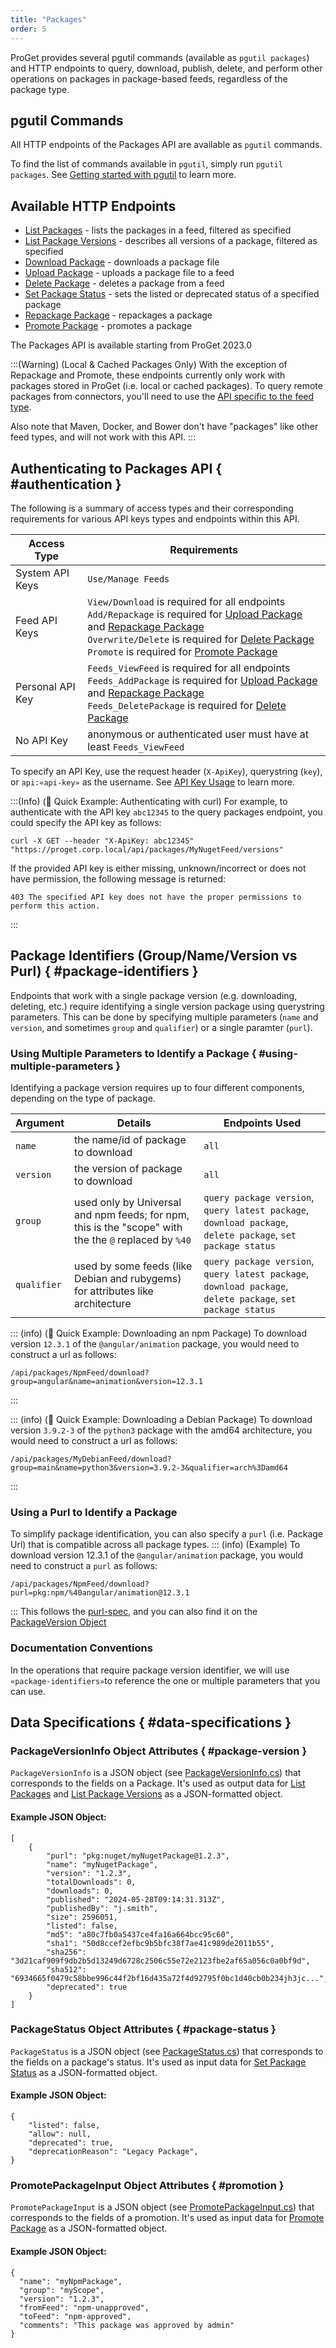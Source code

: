 ```yaml
---
title: "Packages"
order: 5
---
```


ProGet provides several pgutil commands (available as `pgutil packages`) and HTTP endpoints to query, download, publish, delete, and perform other operations on packages in package-based feeds, regardless of the package type.

## pgutil Commands

All HTTP endpoints of the Packages API are available as `pgutil` commands. 

To find the list of commands available in `pgutil`, simply run `pgutil packages`. See [Getting started with pgutil](/docs/proget/reference-api/proget-pgutil) to learn more.

## Available HTTP Endpoints

* [List Packages](/docs/proget/reference-api/proget-api-packages/proget-api-packages-list) - lists the packages in a feed,  filtered as specified
* [List Package Versions](/docs/proget/reference-api/proget-api-packages/proget-api-packages-list-versions) - describes all versions of a package, filtered as specified
* [Download Package](/docs/proget/reference-api/proget-api-packages/proget-api-packages-download) - downloads a package file
* [Upload Package](/docs/proget/reference-api/proget-api-packages/proget-api-packages-upload) - uploads a package file to a feed
* [Delete Package](/docs/proget/reference-api/proget-api-packages/proget-api-packages-delete) - deletes a package from a feed
* [Set Package Status](/docs/proget/reference-api/proget-api-packages/proget-api-packages-status) - sets the listed or deprecated status of a specified package
* [Repackage Package](/docs/proget/reference-api/proget-api-packages/proget-api-packages-repackage) - repackages a package
* [Promote Package](/docs/proget/reference-api/proget-api-packages/proget-api-packages-promote) - promotes a package

The Packages API is available starting from ProGet 2023.0

:::(Warning) (Local & Cached Packages Only)
With the exception of Repackage and Promote, these endpoints currently only work with packages stored in ProGet (i.e. local or cached packages). To query remote packages from connectors, you'll need to use the [API specific to the feed type](/docs/proget/reference-api).

Also note that Maven, Docker, and Bower don't have "packages" like other feed types, and will not work with this API.
:::

## Authenticating to Packages API { #authentication }

The following is a summary of access types and their corresponding requirements for various API keys types and endpoints within this API.

| Access Type | Requirements |
| --- | --- |
| System API Keys | `Use/Manage Feeds`  
| Feed API Keys | `View/Download` is required for all endpoints<br/>`Add/Repackage` is required for [Upload Package](/docs/proget/reference-api/proget-api-packages/proget-api-packages-upload) and [Repackage Package](/docs/proget/reference-api/proget-api-packages/proget-api-packages-repackage)<br/>`Overwrite/Delete` is required for [Delete Package](/docs/proget/reference-api/proget-api-packages/proget-api-packages-delete)<br/>`Promote` is required for [Promote Package](/docs/proget/reference-api/proget-api-packages/proget-api-packages-promote)
| Personal API Key | `Feeds_ViewFeed` is required for all endpoints<br/>`Feeds_AddPackage` is required for [Upload Package](/docs/proget/reference-api/proget-api-packages/proget-api-packages-upload) and [Repackage Package](/docs/proget/reference-api/proget-api-packages/proget-api-packages-repackage)<br/>`Feeds_DeletePackage` is required for [Delete Package](/docs/proget/reference-api/proget-api-packages/proget-api-packages-delete)
| No API Key | anonymous or authenticated user must have at least `Feeds_ViewFeed`

To specify an API Key, use the request header (`X-ApiKey`), querystring (`key`), or `api:«api-key»` as the username. See [API Key Usage](/docs/proget/reference-api/proget-apikeys#using-api-keys) to learn more.

:::(Info) (🚀 Quick Example: Authenticating with curl)
For example, to authenticate with the API key `abc12345`  to the query packages endpoint, you could specify the API key as follows:
````
curl -X GET --header "X-ApiKey: abc12345" "https://proget.corp.local/api/packages/MyNugetFeed/versions"
````

If the provided API key is either missing, unknown/incorrect or does not have permission, the following message is returned:
````
403 The specified API key does not have the proper permissions to perform this action.
````
:::

## Package Identifiers (Group/Name/Version vs Purl) { #package-identifiers }

Endpoints that work with a single package version (e.g. downloading, deleting, etc.) require identifying a single version package using querystring parameters. This can be done by specifying multiple parameters (`name` and `version`, and sometimes `group` and `qualifier`) or a single paramter (`purl`).

### Using Multiple Parameters to Identify a Package { #using-multiple-parameters }
Identifying a package version requires up to four different components, depending on the type of package. 

| Argument | Details | Endpoints Used |
| --- | --- | --- |
|`name`| the name/id of package to download | `all`
|`version`| the version of package to download | `all`
|`group`| used only by Universal and npm feeds; for npm, this is the "scope" with the the `@` replaced by `%40` | `query package version`, `query latest package`, `download package`, `delete package`, `set package status`
|`qualifier`| used by some feeds (like Debian and rubygems) for attributes like architecture |`query package version`, `query latest package`, `download package`, `delete package`, `set package status`

::: (info) (🚀 Quick Example: Downloading an npm Package)
To download version `12.3.1` of the `@angular/animation` package, you would need to construct a url as follows:
```
/api/packages/NpmFeed/download?group=angular&name=animation&version=12.3.1
```
:::

::: (info) (🚀 Quick Example: Downloading a Debian Package)
To download version `3.9.2-3` of the `python3` package with the amd64 architecture, you would need to construct a url as follows:
```
/api/packages/MyDebianFeed/download?group=main&name=python3&version=3.9.2-3&qualifier=arch%3Damd64
 ```
:::

### Using a Purl to Identify a Package
To simplify package identification, you can also specify a `purl` (i.e. Package Url) that is compatible across all package types.
::: (info) (Example)
To download version 12.3.1 of the `@angular/animation` package, you would need to construct a `purl` as follows:
```
/api/packages/NpmFeed/download?purl=pkg:npm/%40angular/animation@12.3.1
```
:::
This follows the [purl-spec](https://github.com/package-url/purl-spec), and you can also find it on the [PackageVersion Object](#package-version)

### Documentation Conventions
In the operations that require package version identifier, we will use `«package-identifiers»`to reference the one or multiple parameters that you can use.

## Data Specifications { #data-specifications }

### PackageVersionInfo Object Attributes { #package-version }

`PackageVersionInfo` is a JSON object (see [PackageVersionInfo.cs](https://github.com/Inedo/pgutil/blob/thousand/Inedo.ProGet/PackageVersionInfo.cs)) that corresponds to the fields on a Package. It's used as output data for [List Packages](/docs/proget/reference-api/proget-api-packages/proget-api-packages-list) and [List Package Versions](/docs/proget/reference-api/proget-api-packages/proget-api-packages-list-versions) as a JSON-formatted object.

#### Example JSON Object:
```
[
    {
        "purl": "pkg:nuget/myNugetPackage@1.2.3",
        "name": "myNugetPackage",
        "version": "1.2.3",
        "totalDownloads": 0,
        "downloads": 0,
        "published": "2024-05-28T09:14:31.313Z",
        "publishedBy": "j.smith",
        "size": 2596051,
        "listed": false,
        "md5": "a80c7fb0a5437ce4fa16a664bcc95c60",
        "sha1": "50d8ccef2efbc9b5bfc38f7ae41c989de2011b55",
        "sha256": "3d21caf909f9db2b5d13249d6728c2506c55e72e2123fbe2af65a056c0a0bf9d",
        "sha512": "6934665f0479c58bbe996c44f2bf16d435a72f4d92795f0bc1d40cb0b234jh3jc...",
        "deprecated": true
    }
]
```

### PackageStatus Object Attributes { #package-status }

`PackageStatus` is a JSON object (see [PackageStatus.cs](https://github.com/Inedo/pgutil/blob/thousand/Inedo.ProGet/PackageStatus.cs)) that corresponds to the fields on a package's status. It's used as input data for [Set Package Status](/docs/proget/reference-api/proget-api-packages/proget-api-packages-status) as a JSON-formatted object.

#### Example JSON Object:
```
{
    "listed": false,
    "allow": null, 
    "deprecated": true,
    "deprecationReason": "Legacy Package",
}
```

### PromotePackageInput Object Attributes { #promotion }

`PromotePackageInput` is a JSON object (see [PromotePackageInput.cs](https://github.com/Inedo/pgutil/blob/thousand/Inedo.ProGet/PromotePackageInput.cs)) that corresponds to the fields of a promotion. It's used as input data for [Promote Package](/docs/proget/reference-api/proget-api-packages/proget-api-packages-promote) as a JSON-formatted object.

#### Example JSON Object:
```
{
  "name": "myNpmPackage",
  "group": "myScope",
  "version": "1.2.3",
  "fromFeed": "npm-unapproved",
  "toFeed": "npm-approved",
  "comments": "This package was approved by admin"
}
```